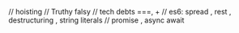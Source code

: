 // hoisting
// Truthy falsy
// tech debts ===,  + 
// es6: spread , rest , destructuring , string literals
// promise , async await
